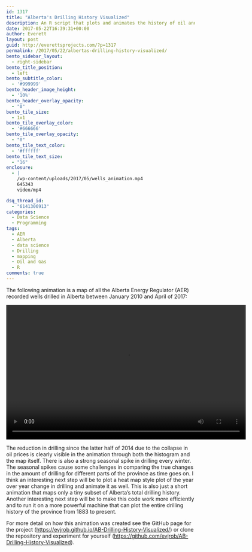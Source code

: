 ```yaml
---
id: 1317
title: "Alberta's Drilling History Visualized"
description: An R script that plots and animates the history of oil and gas drilling activity in Alberta using ST37 data retrieved via my aertidywells R package.
date: 2017-05-22T16:39:31+00:00
author: Everett
layout: post
guid: http://everettsprojects.com/?p=1317
permalink: /2017/05/22/albertas-drilling-history-visualized/
bento_sidebar_layout:
  - right-sidebar
bento_title_position:
  - left
bento_subtitle_color:
  - '#999999'
bento_header_image_height:
  - '10%'
bento_header_overlay_opacity:
  - "0"
bento_tile_size:
  - 1x1
bento_tile_overlay_color:
  - '#666666'
bento_tile_overlay_opacity:
  - "0"
bento_tile_text_color:
  - '#ffffff'
bento_tile_text_size:
  - "16"
enclosure:
  - |
    /wp-content/uploads/2017/05/wells_animation.mp4
    645343
    video/mp4

dsq_thread_id:
  - "6141306913"
categories:
  - Data Science
  - Programming
tags:
  - AER
  - Alberta
  - data science
  - Drilling
  - mapping
  - Oil and Gas
  - R
comments: true
---
```

The following animation is a map of all the Alberta Energy Regulator (AER) recorded wells drilled in Alberta between January 2010 and April of 2017:

<div style="width: 640px;" class="wp-video">
  <!--[if lt IE 9]><![endif]--><video class="wp-video-shortcode" id="video-1317-1" width="640" height="360" preload="metadata" controls="controls"><source type="video/mp4" src="/wp-content/uploads/2017/05/wells_animation.mp4?_=1" />

  <a href="/wp-content/uploads/2017/05/wells_animation.mp4">/wp-content/uploads/2017/05/wells_animation.mp4</a></video>
</div>

The reduction in drilling since the latter half of 2014 due to the collapse in oil prices is clearly visible in the animation through both the histogram and the map itself. There is also a strong seasonal spike in drilling every winter. The seasonal spikes cause some challenges in comparing the true changes in the amount of drilling for different parts of the province as time goes on. I think an interesting next step will be to plot a heat map style plot of the year over year change in drilling and animate it as well. This is also just a short animation that maps only a tiny subset of Alberta’s total drilling history. Another interesting next step will be to make this code work more efficiently and to run it on a more powerful machine that can plot the entire drilling history of the province from 1883 to present.

For more detail on how this animation was created see the GitHub page for the project (<https://evjrob.github.io/AB-Drilling-History-Visualized/>) or clone the repository and experiment for yourself (<https://github.com/evjrob/AB-Drilling-History-Visualized>).

&nbsp;

&nbsp;

&nbsp;
